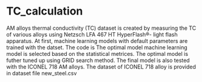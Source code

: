 # TC_calculation
AM alloys thermal conductivity (TC) dataset is created by measuring the TC of various alloys using Netzsch LFA 467 HT HyperFlash®- light flash apparatus.
At first, machine learning models with default parameters are trained with the datset. The code is  The optimal model machine learning model is selected based on the statistical metrices. The optimal model is futher tuned up using GRID search method.
The final model is also tested with the ICONEL 718 AM alloys. The dataset of ICONEL 718 alloy is provided in dataset file new_steel.csv
